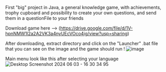 First "big" project in Java, a general knowledge game, with achievements, trophy cupboard and possibility to create your own questions, and send them in a questionFile to your friends

Download game here --> (https://drive.google.com/file/d/1V-hpnNMW1l2a2A2VK3a4nyUEcVOco4ig/view?usp=sharing)

After downloading, extract directory and click on the "Launcher" .bat file that you can see on the image and the game should run !
![image](https://github.com/Mahnwe/QuestionGame/assets/120069846/c8cbbff9-cf50-4a73-9d0b-ae8a70a5e5d2)

Main menu look like this after selecting your language
![Desktop Screenshot 2024 06 03 - 16 30 34 95](https://github.com/Mahnwe/QuestionGame/assets/120069846/65b63eb4-053c-4b2b-8cd5-508a861101f7)
